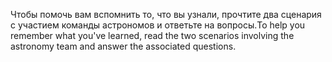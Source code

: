 <span data-ttu-id="3d684-101">Чтобы помочь вам вспомнить то, что вы узнали, прочтите два сценария с участием команды астрономов и ответьте на вопросы.</span><span class="sxs-lookup"><span data-stu-id="3d684-101">To help you remember what you've learned, read the two scenarios involving the astronomy team and answer the associated questions.</span></span>